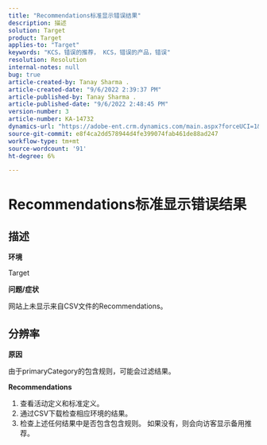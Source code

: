 ```yaml
---
title: "Recommendations标准显示错误结果"
description: 描述
solution: Target
product: Target
applies-to: "Target"
keywords: "KCS，错误的推荐， KCS，错误的产品，错误"
resolution: Resolution
internal-notes: null
bug: true
article-created-by: Tanay Sharma .
article-created-date: "9/6/2022 2:39:37 PM"
article-published-by: Tanay Sharma .
article-published-date: "9/6/2022 2:48:45 PM"
version-number: 3
article-number: KA-14732
dynamics-url: "https://adobe-ent.crm.dynamics.com/main.aspx?forceUCI=1&pagetype=entityrecord&etn=knowledgearticle&id=43ddcfba-f12d-ed11-9db1-002248086735"
source-git-commit: e8f4ca2dd578944d4fe399074fab461de88ad247
workflow-type: tm+mt
source-wordcount: '91'
ht-degree: 6%

---
```


# Recommendations标准显示错误结果

## 描述


<b>环境</b>

Target



<b>问题/症状</b>

网站上未显示来自CSV文件的Recommendations。


## 分辨率


<b>原因</b>

由于primaryCategory的包含规则，可能会过滤结果。



<b>Recommendations</b>

1. 查看活动定义和标准定义。
2. 通过CSV下载检查相应环境的结果。
3. 检查上述任何结果中是否包含包含规则。 如果没有，则会向访客显示备用推荐。

